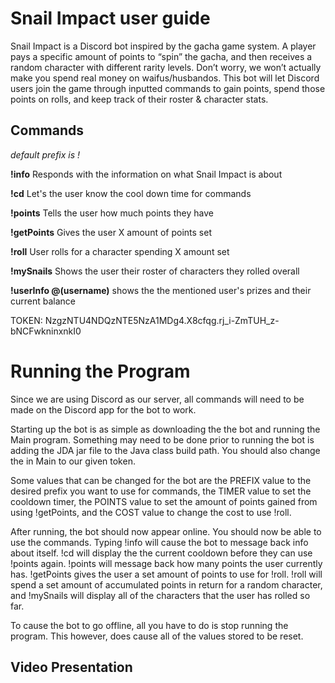 # Snail Impact user guide
Snail Impact is a Discord bot inspired by the gacha game system. A player pays a specific amount of points to “spin” the gacha,
and then receives a random character with different rarity levels. Don’t worry, we won’t actually make you spend real money on
waifus/husbandos. This bot will let Discord users join the game through inputted commands to gain points, spend those points on rolls,
and keep track of their roster & character stats. 

## Commands
*default prefix is !*

**!info**
Responds with the information on what Snail Impact is about

**!cd**
Let's the user know the cool down time for commands

**!points**
Tells the user how much points they have

**!getPoints**
Gives the user X amount of points set

**!roll**
User rolls for a character spending X amount set

**!mySnails**
Shows the user their roster of characters they rolled overall

**!userInfo @(username)**
shows the the mentioned user's prizes and their current balance

TOKEN: NzgzNTU4NDQzNTE5NzA1MDg4.X8cfqg.rj_i-ZmTUH_z-bNCFwkninxnkI0

# Running the Program
Since we are using Discord as our server, all commands will need to be made on the Discord app for the bot to work. 

Starting up the bot is as simple as downloading the the bot and running the Main program. Something may need to be done prior to running the bot is
adding the JDA jar file to the Java class build path. You should also change the <TOKEN> in Main to our given token.

Some values that can be changed for the bot are the PREFIX value to the desired prefix you want to use for commands, the TIMER value to set the cooldown
timer, the POINTS value to set the amount of points gained from using !getPoints, and the COST value to change the cost to use !roll.

After running, the bot should now appear online. You should now be able to use the commands. Typing !info will cause the bot to message back info about itself.
!cd will display the the current cooldown before they can use !points again. !points will message back how many points the user currently has. !getPoints gives the user
a set amount of points to use for !roll. !roll will spend a set amount of accumulated points in return for a random character, and !mySnails will display all of the 
characters that the user has rolled so far.

To cause the bot to go offline, all you have to do is stop running the program. This however, does cause all of the values stored to be reset.

## Video Presentation